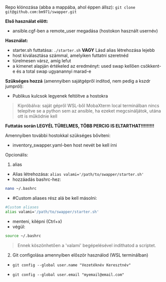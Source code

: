 Repo klónozása (abba a mappába, ahol éppen állsz): ```git clone git@github.com:bm971/swapper.git```

**Első használat előtt:**
- ansible.cgf-ben a remote_user megadása (hostokon használt usernév)

**Használat:**
- starter.sh futtatása: ```./starter.sh``` **VAGY** Lásd alias létrehozása lejebb
- host kiválasztása számmal, amelyiken futtatni szeretnéd
- türelmesen vársz, amíg lefut
- a kimenet alapján értékeled az eredményt: used swap kellően csökkent-e és a total swap ugyanannyi marad-e

**Szükséges hozzá** (amennyiben sajátgépről indítod, nem pedig a kszdr jumpról): 
- Publikus kulcsok legyenek feltöltve a hostokra

> Kipróbálva: saját gépről WSL-ből
MobaXterm local terminálban nincs telepítve se a python sem az ansible, ha ezeket megcsináljátok, utána ott is működnie kell

**Futtatás során LEGYÉL TÜRELMES, TÖBB PERCIG IS ELTARTHAT!!!!!!!!!**

Amennyiben további hostokkal szükséges bővíteni:
- inventory_swapper.yaml-ben host nevét be kell írni

Opcionális:

1. alias
- Alias létrehozása: ```alias valami='/path/to/swapper/starter.sh'```
- hozzáadás bashrc-hez:
```sh
nano ~/.bashrc
```
- #Custom aliases rész alá be kell másolni:
```sh
#Custom aliases
alias valami='/path/to/swapper/starter.sh'
```
- menteni, kilépni (Ctrl+x)
- végül:
```sh
source ~/.bashrc
```
> Ennek köszönhetően a 'valami' begépelésével indíthatod a scriptet.

2. Git configolása amennyiben először használod (WSL terminálban)

* `git config --global user.name "Vezetéknév Keresztnév"`

* `git config --global user.email "myemail@email.com"`